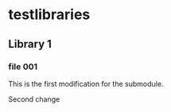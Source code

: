 # testlibraries
## Library 1
### file 001

This is the first modification for the submodule.

Second change
